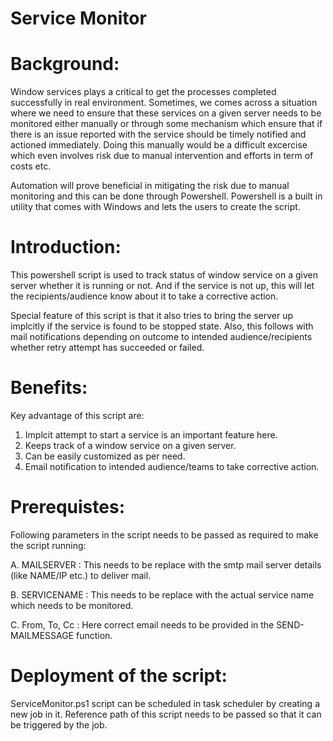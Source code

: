 # Service Monitor




# Background:

Window services plays a critical to get the processes completed successfully in real environment. Sometimes, we comes across a situation where we need to ensure that these services on a given server needs to be monitored either manually or through some mechanism which ensure that if there is an issue reported with the service should be timely notified and actioned immediately. Doing this manually would be a difficult excercise which even involves risk due to manual intervention and efforts in term of costs etc.

Automation will prove beneficial in mitigating the risk due to manual monitoring and this can be done through Powershell. Powershell is a built in utility that comes with Windows and lets the users to create the script.


# Introduction:

This powershell script is used to track status of window service on a given server whether it is running or not. And if the service is not up, this will let the recipients/audience know about it to take a corrective action.

Special feature of this script is that it also tries to bring the server up implcitly if the service is found to be stopped state. Also, this follows with mail notifications depending on outcome to intended audience/recipients whether retry attempt has succeeded or failed.

# Benefits:

Key advantage of this script are:
1. Implcit attempt to start a service is an important feature here.
2. Keeps track of a window service on a given server.
3. Can be easily customized as per need.
4. Email notification to intended audience/teams to take corrective action.


# Prerequistes:

Following parameters in the script needs to be passed as required to make the script running:

A.	MAILSERVER		:	This needs to be replace with the smtp mail server details (like NAME/IP etc.) to deliver mail.
  
B. 	SERVICENAME   :	This needs to be replace with the actual service name which needs to be monitored.
  
C. 	From, To, Cc	:	Here correct email needs to be provided in the SEND-MAILMESSAGE function.



# Deployment of the script:

ServiceMonitor.ps1 script can be scheduled in task scheduler  by creating a new job in it.  Reference path of this script needs to be passed so that it can be triggered by the job.




